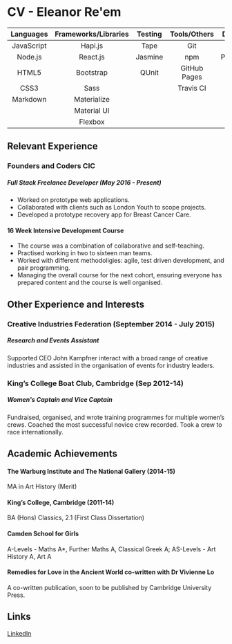 # CV - Eleanor Re'em

| Languages | Frameworks/Libraries | Testing   | Tools/Others | Databases |
|:---------:|:--------------------:|:---------:|:------------:|:---------:|
| JavaScript| Hapi.js              | Tape      | Git          | Redis     | 
| Node.js   | React.js             | Jasmine   | npm          | PostgreSQL|
| HTML5     | Bootstrap            | QUnit     | GitHub Pages | |
| CSS3      | Sass                 |           | Travis CI    | |
| Markdown  | Materialize          |           |              | |
|           | Material UI          |           |              | |
|           | Flexbox              |           |              ||
## Relevant Experience
### Founders and Coders CIC
##### Full Stack Freelance Developer (May 2016 - Present)

* Worked on prototype web applications. 
* Collaborated with clients such as London Youth to scope projects. 
* Developed a prototype recovery app for Breast Cancer Care. 

#### 16 Week Intensive Development Course

* The course was a combination of collaborative and self-teaching. 
* Practised working in two to sixteen man teams. 
* Worked with different methodoligies: agile, test driven development, and pair programming. 
* Managing the overall course for the next cohort, ensuring everyone has prepared content and the course is well organised. 

## Other Experience and Interests
### Creative Industries Federation (September 2014 - July 2015)
##### Research and Events Assistant
Supported CEO John Kampfner interact with a broad range of creative industries and assisted in the organisation of events for industry leaders. 

### King’s College Boat Club, Cambridge (Sep 2012-14)
##### Women's Captain and Vice Captain
Fundraised, organised, and wrote training programmes for multiple women’s crews. Coached the most successful novice crew recorded. Took a crew to race internationally.

## Academic Achievements
#### The Warburg Institute and The National Gallery (2014-15)
MA in Art History (Merit)

#### King’s College, Cambridge (2011-14)
BA (Hons) Classics, 2.1 (First Class Dissertation) 

#### Camden School for Girls
A-Levels - Maths A*, Further Maths A, Classical Greek A;  AS-Levels - Art History A, Art A

#### Remedies for Love in the Ancient World co-written with Dr Vivienne Lo
A co-written publication, soon to be published by Cambridge University Press.

## Links
[LinkedIn](https://uk.linkedin.com/in/eleanor-re-em-b64695a3)

